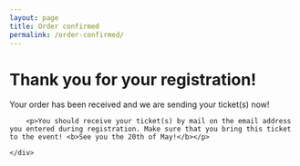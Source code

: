 ```yaml
---
layout: page
title: Order confirmed
permalink: /order-confirmed/
---
```


<div class="row">
	<div class="col-md-8">
		<h1>Thank you for your registration!</h1>
	</div>
</div>

<div class="row">
	<div class="col-md-8">
		<p class="lead">Your order has been received and we are sending your ticket(s) now!</p>
		
		<p>You should receive your ticket(s) by mail on the email address you entered during registration. Make sure that you bring this ticket to the event! <b>See you the 20th of May!</b></p>
		
	</div>
</div>

